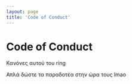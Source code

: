 ```yaml
---
layout: page
title: 'Code of Conduct'
---
```


# Code of Conduct

Κανόνες αυτού του ring

Απλά δώστε τα παραδοτέα στην ώρα τους lmao
